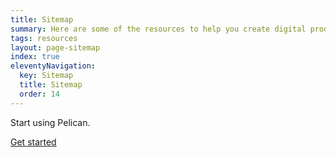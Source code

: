 ```yaml
---
title: Sitemap
summary: Here are some of the resources to help you create digital products.
tags: resources
layout: page-sitemap
index: true
eleventyNavigation:
  key: Sitemap
  title: Sitemap
  order: 14
---
```


<div class="feature-cta bg-secondary">
  <div class="container">
    <div class="row justify-content-center align-items-center">
      <div class="col-10 col-md-6 text-center text-lg-start">
        <p class="feature-big-text text-white">Start using Pelican.</p>
      </div>
      <div class="col-10 col-md-6 text-center text-lg-end">
        <a href="/get-started" class="btn btn-white btn-lg">Get started</a>
      </div>
    </div>
  </div>
</div>
